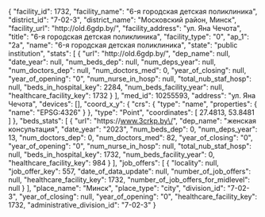 {
    "facility_id": 1732,
    "facility_name": "6-я городская детская поликлиника",
    "district_id": "7-02-3",
    "district_name": "Московский район, Минск",
    "facility_url": "http:\/\/old.6gdp.by\/",
    "facility_address": "ул. Яна Чечота",
    "title": "6-я городская детская поликлиника",
    "facility_type": "0",
    "ap_1": "2а",
    "name": "6-я городская детская поликлиника",
    "state": "public institution",
    "stats": [
        {
            "url": "http:\/\/old.6gdp.by\/",
            "dep_name": null,
            "date_year": null,
            "num_beds_dep": null,
            "num_deps_year": null,
            "num_doctors_dep": null,
            "num_doctors_med": 0,
            "year_of_closing": null,
            "year_of_opening": "0",
            "num_nurse_in_hosp": null,
            "total_nub_staf_hosp": null,
            "beds_in_hospital_key": 2284,
            "num_beds_facility_year": null,
            "healthcare_facility_key": 1732
        }
    ],
    "med_id": 10255593,
    "address": "ул. Яна Чечота",
    "devices": [],
    "coord_x_y": {
        "crs": {
            "type": "name",
            "properties": {
                "name": "EPSG:4326"
            }
        },
        "type": "Point",
        "coordinates": [
            27.4813,
            53.8481
        ]
    },
    "beds_stats": [
        {
            "url": "https:\/\/www.3crkp.by\/",
            "dep_name": "женская консультация",
            "date_year": "2023",
            "num_beds_dep": 0,
            "num_deps_year": 13,
            "num_doctors_dep": 0,
            "num_doctors_med": 82,
            "year_of_closing": "0",
            "year_of_opening": "0",
            "num_nurse_in_hosp": null,
            "total_nub_staf_hosp": null,
            "beds_in_hospital_key": 1732,
            "num_beds_facility_year": 0,
            "healthcare_facility_key": 984
        }
    ],
    "job_offers": [
        {
            "locality": null,
            "job_offer_key": 557,
            "date_of_data_update": null,
            "number_of_job_offers": null,
            "healthcare_facility_key": 1732,
            "number_of_job_offers_for_midlevel": null
        }
    ],
    "place_name": "Минск",
    "place_type": "city",
    "division_id": "7-02-3",
    "year_of_closing": null,
    "year_of_opening": "0",
    "healthcare_facility_key": 1732,
    "administrative_division_id": "7-02-3"
}